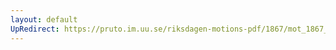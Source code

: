 ```yaml
---
layout: default
UpRedirect: https://pruto.im.uu.se/riksdagen-motions-pdf/1867/mot_1867__ak__141/mot_1867__ak__141-003.pdf
---
```

